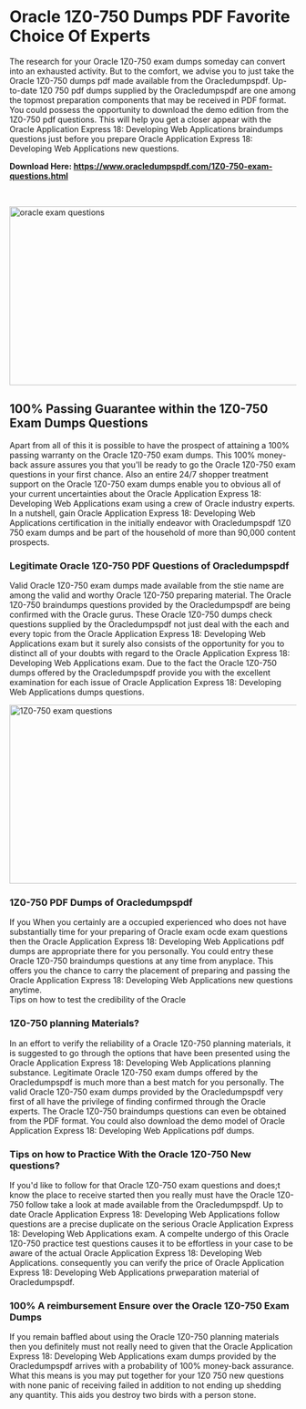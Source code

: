 <h1>Oracle 1Z0-750 Dumps PDF Favorite Choice Of Experts</h1>
<p>The research for your Oracle 1Z0-750 exam dumps someday can convert into an exhausted activity. But to the comfort, we advise you to just take the Oracle 1Z0-750 dumps pdf made available from the Oracledumpspdf. Up-to-date 1Z0 750 pdf dumps supplied by the Oracledumpspdf are one among the topmost preparation components that may be received in PDF format. You could possess the opportunity to download the demo edition from the 1Z0-750 pdf questions. This will help you get a closer appear with the Oracle Application Express 18: Developing Web Applications braindumps questions just before you prepare Oracle Application Express 18: Developing Web Applications new questions.</p>
<p><strong>Download Here: <a href="https://www.oracledumpspdf.com/1Z0-750-exam-questions.html">https://www.oracledumpspdf.com/1Z0-750-exam-questions.html</a></strong></p>
<p>&nbsp;</p>
<p><span style="font-weight: 400;"><img style="display: block; margin-left: auto; margin-right: auto;" src="https://i.ibb.co/RCKYBmz/digital-marketing-Made-with-Poster-My-Wall.jpg" alt="oracle exam questions" width="850" height="314" /></span></p>
<h2><strong>100% Passing Guarantee within the 1Z0-750 Exam Dumps Questions</strong></h2>
<p>Apart from all of this it is possible to have the prospect of attaining a 100% passing warranty on the Oracle 1Z0-750 exam dumps. This 100% money-back assure assures you that you'll be ready to go the Oracle 1Z0-750 exam questions in your first chance. Also an entire 24/7 shopper treatment support on the Oracle 1Z0-750 exam dumps enable you to obvious all of your current uncertainties about the Oracle Application Express 18: Developing Web Applications exam using a crew of Oracle industry experts. In a nutshell, gain Oracle Application Express 18: Developing Web Applications certification in the initially endeavor with Oracledumpspdf 1Z0 750 exam dumps and be part of the household of more than 90,000 content prospects.</p>
<h3><strong>Legitimate Oracle 1Z0-750 PDF Questions of Oracledumpspdf</strong></h3>
<p>Valid Oracle 1Z0-750 exam dumps made available from the stie name are among the valid and worthy Oracle 1Z0-750 preparing material. The Oracle 1Z0-750 braindumps questions provided by the Oracledumpspdf are being confirmed with the Oracle gurus. These Oracle 1Z0-750 dumps check questions supplied by the Oracledumpspdf not just deal with the each and every topic from the Oracle Application Express 18: Developing Web Applications exam but it surely also consists of the opportunity for you to distinct all of your doubts with regard to the Oracle Application Express 18: Developing Web Applications exam. Due to the fact the Oracle 1Z0-750 dumps offered by the Oracledumpspdf provide you with the excellent examination for each issue of Oracle Application Express 18: Developing Web Applications dumps questions.</p>
<p><a href="https://www.oracledumpspdf.com/1Z0-750-exam-questions.html"><span style="font-weight: 400;"><img style="display: block; margin-left: auto; margin-right: auto;" src="https://i.ibb.co/zfVYYs0/Digital-Marketing-Agency-Made-with-Poster-My-Wall-1.jpg" alt="1Z0-750 exam questions" width="850" height="314" /></span></a></p>
<h3><strong>1Z0-750 PDF Dumps of Oracledumpspdf</strong></h3>
<p>If you When you certainly are a occupied experienced who does not have substantially time for your preparing of Oracle exam ocde exam questions then the Oracle Application Express 18: Developing Web Applications pdf dumps are appropriate there for you personally. You could entry these Oracle 1Z0-750 braindumps questions at any time from anyplace. This offers you the chance to carry the placement of preparing and passing the Oracle Application Express 18: Developing Web Applications new questions anytime.<br />Tips on how to test the credibility of the Oracle</p>
<h3>1Z0-750 planning Materials?</h3>
<p>In an effort to verify the reliability of a Oracle 1Z0-750 planning materials, it is suggested to go through the options that have been presented using the Oracle Application Express 18: Developing Web Applications planning substance. Legitimate Oracle 1Z0-750 exam dumps offered by the Oracledumpspdf is much more than a best match for you personally. The valid Oracle 1Z0-750 exam dumps provided by the Oracledumpspdf very first of all have the privilege of finding confirmed through the Oracle experts. The Oracle 1Z0-750 braindumps questions can even be obtained from the PDF format. You could also download the demo model of Oracle Application Express 18: Developing Web Applications pdf dumps.</p>
<h3>Tips on how to Practice With the Oracle 1Z0-750 New questions?</h3>
<p>If you'd like to follow for that Oracle 1Z0-750 exam questions and does;t know the place to receive started then you really must have the Oracle 1Z0-750 follow take a look at made available from the Oracledumpspdf. Up to date Oracle Application Express 18: Developing Web Applications follow questions are a precise duplicate on the serious Oracle Application Express 18: Developing Web Applications exam. A compelte undergo of this Oracle 1Z0-750 practice test questions causes it to be effortless in your case to be aware of the actual Oracle Application Express 18: Developing Web Applications. consequently you can verify the price of Oracle Application Express 18: Developing Web Applications prweparation material of Oracledumpspdf.</p>
<h3><strong>100% A reimbursement Ensure over the Oracle 1Z0-750 Exam Dumps</strong></h3>
<p>If you remain baffled about using the Oracle 1Z0-750 planning materials then you definitely must not really need to given that the Oracle Application Express 18: Developing Web Applications exam dumps provided by the Oracledumpspdf arrives with a probability of 100% money-back assurance. What this means is you may put together for your 1Z0 750 new questions with none panic of receiving failed in addition to not ending up shedding any quantity. This aids you destroy two birds with a person stone.</p>
